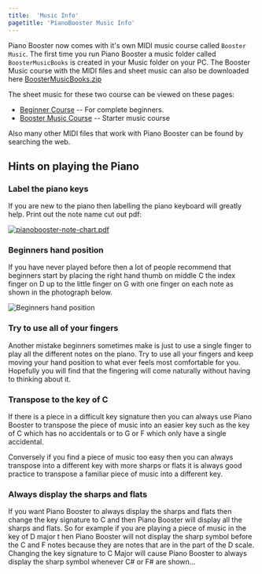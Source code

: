 ```yaml
---
title:  'Music Info'
pagetitle: 'PianoBooster Music Info'
---
```


Piano Booster now comes with it's own MIDI music course called `Booster Music`.
The first time you run Piano Booster a music folder called `BoosterMusicBooks` is created in your Music folder on your PC.
The Booster Music course with the MIDI files and sheet music can also be downloaded here [BoosterMusicBooks.zip](download/BoosterMusicBooks.zip)


The sheet music for these two course can be viewed on these pages:

* [Beginner Course](Beginner%20Course.html) -- For complete beginners.
* [Booster Music Course](Booster%20Music.html) -- Starter music course

Also many other MIDI files that work with Piano Booster can be found by searching the web.


## Hints on playing the Piano

### Label the piano keys

If you are new to the piano then labelling the piano keyboard will greatly help.
Print out the note name cut out pdf:

[![pianobooster-note-chart.pdf](images/pianobooster-note-chart.png)](download/pianobooster-note-chart.pdf)

### Beginners hand position

If you have never played before then a lot of people recommend that beginners
start by placing the right hand thumb on middle C the index finger on D up to
the little finger on G with one finger on each note as shown in the photograph below.

![Beginners hand position](images/beginnershandposition.png)

### Try to use all of your fingers

Another mistake beginners sometimes make is just to use a single finger to play all the different notes on the piano.
Try to use all your fingers and keep moving your hand position to what ever feels most comfortable for you.
Hopefully you will find that the fingering will come naturally without having to thinking about it.

### Transpose to the key of C

If there is a piece in a difficult key signature then you can always use
Piano Booster to transpose the piece of music into an easier key such as
the key of C which has no accidentals or to G or F which only have a single accidental.

Conversely if you find a piece of music too easy then you can always transpose
into a different key with more sharps or flats it is always good practice to transpose a familiar piece of music into a different key.

### Always display the sharps and flats

If you want Piano Booster to always display the sharps and flats then
change the key signature to C and then Piano Booster will display all the sharps and flats.
So for example if you are playing a piece of music in the key of D major t
hen Piano Booster will not display the sharp symbol before the C and F notes because
they are notes that are in the part of the D scale.
Changing the key signature to C Major will cause Piano Booster to always display the sharp symbol whenever C# or F# are shown...
